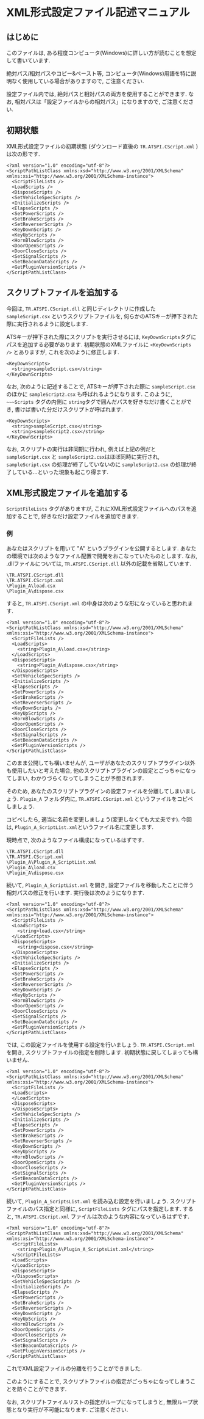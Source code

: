 # XML形式設定ファイル記述マニュアル
## はじめに
このファイルは, ある程度コンピュータ(Windows)に詳しい方が読むことを想定して書いています.

絶対パス/相対パスやコピー&ペースト等, コンピュータ(Windows)用語を特に説明なく使用している場合がありますので, ご注意ください.

設定ファイル内では, 絶対パスと相対パスの両方を使用することができます.  なお, 相対パスは「設定ファイルからの相対パス」になりますので, ご注意ください.

## 初期状態
XML形式設定ファイルの初期状態 (ダウンロード直後の `TR.ATSPI.CScript.xml` ) は次の形です.

```
<?xml version="1.0" encoding="utf-8"?>
<ScriptPathListClass xmlns:xsd="http://www.w3.org/2001/XMLSchema" xmlns:xsi="http://www.w3.org/2001/XMLSchema-instance">
  <ScriptFileLists />
  <LoadScripts />
  <DisposeScripts />
  <SetVehicleSpecScripts />
  <InitializeScripts />
  <ElapseScripts />
  <SetPowerScripts />
  <SetBrakeScripts />
  <SetReverserScripts />
  <KeyDownScripts />
  <KeyUpScripts />
  <HornBlowScripts />
  <DoorOpenScripts />
  <DoorCloseScripts />
  <SetSignalScripts />
  <SetBeaconDataScripts />
  <GetPluginVersionScripts />
</ScriptPathListClass>
```

## スクリプトファイルを追加する
今回は, `TR.ATSPI.CScript.dll` と同じディレクトリに作成した `sampleScript.csx` というスクリプトファイルを, 何らかのATSキーが押下された際に実行されるように設定します.

ATSキーが押下された際にスクリプトを実行させるには, `KeyDownScripts`タグにパスを追加する必要があります.  初期状態のXMLファイルに `<KeyDownScripts />` とありますが, これを次のように修正します.

```
<KeyDownScripts>
  <string>sampleScript.csx</string>
</KeyDownScripts>
```

なお, 次のように記述することで, ATSキーが押下された際に `sampleScript.csx` のほかに `sampleScript2.csx` も呼ばれるようになります.  このように, `~~~Scripts` タグの内側に `string`タグで囲んだパスを好きなだけ書くことができ, 書けば書いた分だけスクリプトが呼ばれます.

```
<KeyDownScripts>
  <string>sampleScript.csx</string>
  <string>sampleScript2.csx</string>
</KeyDownScripts>
```

なお, スクリプトの実行は非同期に行われ, 例えば上記の例だと `sampleScript.csx` と `sampleScript2.csx`はほぼ同時に実行され, `sampleScript.csx` の処理が終了していないのに `sampleScript2.csx` の処理が終了している…といった現象も起こり得ます.

## XML形式設定ファイルを追加する
`ScriptFileLists` タグがありますが, これにXML形式設定ファイルへのパスを追加することで, 好きなだけ設定ファイルを追加できます.


### 例
あなたはスクリプトを用いて "A" というプラグインを公開するとします.  あなたの環境では次のようなファイル配置で開発をおこなっていたものとします.  なお, .dllファイルについては, `TR.ATSPI.CScript.dll` 以外の記載を省略しています.

```
\TR.ATSPI.CScript.dll
\TR.ATSPI.CScript.xml
\Plugin_A\load.csx
\Plugin_A\dispose.csx
```

すると, `TR.ATSPI.CScript.xml` の中身は次のような形になっていると思われます.

```
<?xml version="1.0" encoding="utf-8"?>
<ScriptPathListClass xmlns:xsd="http://www.w3.org/2001/XMLSchema" xmlns:xsi="http://www.w3.org/2001/XMLSchema-instance">
  <ScriptFileLists />
  <LoadScripts>
    <string>Plugin_A\load.csx</string>
  </LoadScripts>
  <DisposeScripts>
    <string>Plugin_A\dispose.csx</string>
  </DisposeScripts>
  <SetVehicleSpecScripts />
  <InitializeScripts />
  <ElapseScripts />
  <SetPowerScripts />
  <SetBrakeScripts />
  <SetReverserScripts />
  <KeyDownScripts />
  <KeyUpScripts />
  <HornBlowScripts />
  <DoorOpenScripts />
  <DoorCloseScripts />
  <SetSignalScripts />
  <SetBeaconDataScripts />
  <GetPluginVersionScripts />
</ScriptPathListClass>
```

このまま公開しても構いませんが, ユーザがあなたのスクリプトプラグイン以外も使用したいと考えた場合, 他のスクリプトプラグインの設定とごっちゃになってしまい, わかりづらくなってしまうことが予想されます.

そのため, あなたのスクリプトプラグインの設定ファイルを分離してしまいましょう.  `Plugin_A` フォルダ内に, `TR.ATSPI.CScript.xml` というファイルをコピペしましょう.

コピペしたら, 適当に名前を変更しましょう(変更しなくても大丈夫です).  今回は, `Plugin_A_ScriptList.xml`というファイル名に変更します.

現時点で, 次のようなファイル構成になっているはずです.

```
\TR.ATSPI.CScript.dll
\TR.ATSPI.CScript.xml
\Plugin_A\Plugin_A_ScriptList.xml
\Plugin_A\load.csx
\Plugin_A\dispose.csx
```

続いて, `Plugin_A_ScriptList.xml` を開き, 設定ファイルを移動したことに伴う相対パスの修正を行います.  実行後は次のようになります.

```
<?xml version="1.0" encoding="utf-8"?>
<ScriptPathListClass xmlns:xsd="http://www.w3.org/2001/XMLSchema" xmlns:xsi="http://www.w3.org/2001/XMLSchema-instance">
  <ScriptFileLists />
  <LoadScripts>
    <string>load.csx</string>
  </LoadScripts>
  <DisposeScripts>
    <string>dispose.csx</string>
  </DisposeScripts>
  <SetVehicleSpecScripts />
  <InitializeScripts />
  <ElapseScripts />
  <SetPowerScripts />
  <SetBrakeScripts />
  <SetReverserScripts />
  <KeyDownScripts />
  <KeyUpScripts />
  <HornBlowScripts />
  <DoorOpenScripts />
  <DoorCloseScripts />
  <SetSignalScripts />
  <SetBeaconDataScripts />
  <GetPluginVersionScripts />
</ScriptPathListClass>
```

では, この設定ファイルを使用する設定を行いましょう.  `TR.ATSPI.CScript.xml` を開き, スクリプトファイルの指定を削除します.  初期状態に戻してしまっても構いません.

```
<?xml version="1.0" encoding="utf-8"?>
<ScriptPathListClass xmlns:xsd="http://www.w3.org/2001/XMLSchema" xmlns:xsi="http://www.w3.org/2001/XMLSchema-instance">
  <ScriptFileLists />
  <LoadScripts>
  </LoadScripts>
  <DisposeScripts>
  </DisposeScripts>
  <SetVehicleSpecScripts />
  <InitializeScripts />
  <ElapseScripts />
  <SetPowerScripts />
  <SetBrakeScripts />
  <SetReverserScripts />
  <KeyDownScripts />
  <KeyUpScripts />
  <HornBlowScripts />
  <DoorOpenScripts />
  <DoorCloseScripts />
  <SetSignalScripts />
  <SetBeaconDataScripts />
  <GetPluginVersionScripts />
</ScriptPathListClass>
```

続いて, `Plugin_A_ScriptsList.xml` を読み込む設定を行いましょう.  スクリプトファイルのパス指定と同様に, `ScriptFileLists` タグにパスを指定します.  すると, `TR.ATSPI.CScript.xml` ファイルは次のような内容になっているはずです.

```
<?xml version="1.0" encoding="utf-8"?>
<ScriptPathListClass xmlns:xsd="http://www.w3.org/2001/XMLSchema" xmlns:xsi="http://www.w3.org/2001/XMLSchema-instance">
  <ScriptFileLists>
    <string>Plugin_A\Plugin_A_ScriptsList.xml</string>
  </ScriptFileLists>
  <LoadScripts>
  </LoadScripts>
  <DisposeScripts>
  </DisposeScripts>
  <SetVehicleSpecScripts />
  <InitializeScripts />
  <ElapseScripts />
  <SetPowerScripts />
  <SetBrakeScripts />
  <SetReverserScripts />
  <KeyDownScripts />
  <KeyUpScripts />
  <HornBlowScripts />
  <DoorOpenScripts />
  <DoorCloseScripts />
  <SetSignalScripts />
  <SetBeaconDataScripts />
  <GetPluginVersionScripts />
</ScriptPathListClass>
```

これでXML設定ファイルの分離を行うことができました.

このようにすることで, スクリプトファイルの指定がごっちゃになってしまうことを防ぐことができます.

なお, スクリプトファイルリストの指定がループになってしまうと, 無限ループ状態となり実行が不可能になります.  ご注意ください.